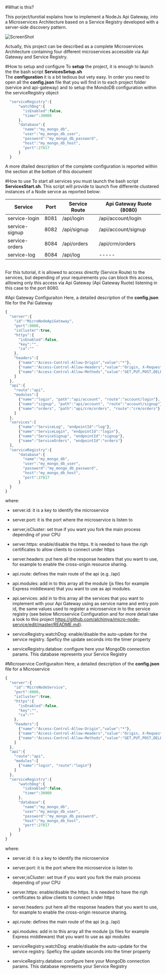 
#What is this?

This porject/turotial explains how to implement a NodeJs Api Gateway, into a Microservices Architecture based on a Service Registry developed with a server-side discovery pattern.

![ScreenShot](https://raw.github.com/alchimya/micro-node-api-gateway/master/Microservices_Architecture.png)

Actually, this project can be described as a complete Microservices Architecture containing four different microservices accessible via Api Gateway and Service Registry.

#How to setup and configure
To <b>setup</b> the project, it is enough to launch the the bash script <b/>ServicesSetup.sh</b>
<br/>
The <b>configuration</b> it is a bit tedious but vety easy. In order you need to open all the <b>config.json</b> file that you will find in to each project folder (service and api-gateway) and to setup the MondoDB configuration within the serviceRegistry object

```javascript
  "serviceRegistry":{
      "watchDog":{
        "isEnabled":false,
        "timer":30000
      },
      "database":{
        "name":"my_mongo_db",
        "user":"my_mongo_db_user",
        "password":"my_mongo_db_password",
        "host":"my_mongo_db_host",
        "port":27017
      }
  }
```
A more dtailed description of the complete configuration is reported within the section at the bottom of this document

#How to use
To start all services you must launch the bash script <b>ServicesStart.sh</b>. This script will provide to launch five differente clustered instances of a Node servce as reported below:
<br/>

Service         |Port 	     | Service Route | Api Gateway Ruote (8080)
----------------|------------|---------------|-------------------------
service-login		|	8081	     | /api/login	   | /api/account/login   
service-signup  |	8082	     | /api/signup	 | /api/account/signup         	      
service-orders	|	8084	     | /api/orders	 | /api/crm/orders    	      
service-log		  |	8084	     | /api/log	     |	     ----- 

<br/>
For this tutorial, it is allowed to access directly (Service Route) to the services, but depending of your requirements you can block this access, alllowing only this access via Api Gateway (Api Gateway Ruote) listening in this case to the port 8080.

#Api Gateway Configuraiton 
Here, a detailed description of the <b>config.json</b> file for the Pai Gateway
```javascript
{
  "server":{
    "id":"MicroNodeApiGateway",
    "port":8080,
    "isCluster":true,
    "https":{
      "isEnabled":false,
      "key":"",
      "ca":""
    },
    "headers":[
      {"name":"Access-Control-Allow-Origin","value":"*"},
      {"name":"Access-Control-Allow-Headers","value":"Origin, X-Requested-With, Content-Type, Accept"},
      {"name":"Access-Control-Allow-Methods","value":"GET,PUT,POST,DELETE,OPTIONS"}
    ]
  },
  "api":{
    "route":"api",
    "modules":[
      {"name":"login", "path":"api/account", "route":"account/login"},
      {"name":"signup", "path":"api/account", "route":"account/signup"},
      {"name":"orders", "path":"api/crm/orders", "route":"crm/orders"}
    ]
  },
  "services":[
      {"name":"ServiceLog", "endpointId":"log"},
      {"name":"ServiceLogin", "endpointId":"login"},
      {"name":"ServiceSignup", "endpointId":"signup"},
      {"name":"ServiceOrders", "endpointId":"orders"}
  ],
  "serviceRegistry":{
      "database":{
        "name":"my_mongo_db",
        "user":"my_mongo_db_user",
        "password":"my_mongo_db_password",
        "host":"my_mongo_db_host",
        "port":27017
      }
  }
}
```
where:
- server.id: it is a key to identify the microservice
- server.port: it is the port where the microservice is listen to
- server,isCluster: set true if you want you fork the main process depending of your CPU
- server.https: enable/disable the https. It is needed to have the righ certificates to allow clients to connect under https
- server.headers: put here all the response headers that you want to use, for example to enable the cross-origin resource sharing.

- api.route: defines the main route of the api (e.g. /api)
- api.modules: add in to this array all the module (js files for example Express middleware) that you want to use as api modules.
- api.services: add in to this array all the services that you want to implement with your Api Gateway using as service name and entry poin id, the same values used to register a microservice in to the service registry (see below Microservice Configuration and for more detail take a look to this project https://github.com/alchimya/micro-node-service/edit/master/README.md).

- serviceRegistry.watchDog: enable/disable the auto-update for the service registry. Speficy the update seconds into the timer property
- serviceRegistry.databse: configure here your MongoDb connection params. This database represents your Service Registry



#Microservice Configuraiton 
Here, a detailed description of the <b>config.json</b> file for a Microservice
```javascript
{
  "server":{
    "id":"MicroNodeService",
    "port":8080,
    "isCluster":true,
    "https":{
      "isEnabled":false,
      "key":"",
      "ca":""
    },
    "headers":[
      {"name":"Access-Control-Allow-Origin","value":"*"},
      {"name":"Access-Control-Allow-Headers","value":"Origin, X-Requested-With, Content-Type, Accept"},
      {"name":"Access-Control-Allow-Methods","value":"GET,PUT,POST,DELETE,OPTIONS"}
    ]
  },
  "api":{
    "route":"api",
    "modules":[
      {"name":"login", "route":"login"}
    ]
  },
  "serviceRegistry":{
      "watchDog":{
        "isEnabled":false,
        "timer":30000
      },
      "database":{
        "name":"my_mongo_db",
        "user":"my_mongo_db_user",
        "password":"my_mongo_db_password",
        "host":"my_mongo_db_host",
        "port":27017
      }
  }
}
```
where:
- server.id: it is a key to identify the microservice
- server.port: it is the port where the microservice is listen to
- server,isCluster: set true if you want you fork the main process depending of your CPU
- server.https: enable/disable the https. It is needed to have the righ certificates to allow clients to connect under https
- server.headers: put here all the response headers that you want to use, for example to enable the cross-origin resource sharing.

- api.route: defines the main route of the api (e.g. /api)
- api.modules: add in to this array all the module (js files for example Express middleware) that you want to use as api modules

- serviceRegistry.watchDog: enable/disable the auto-update for the service registry. Speficy the update seconds into the timer property
- serviceRegistry.databse: configure here your MongoDb connection params. This database represents your Service Registry



